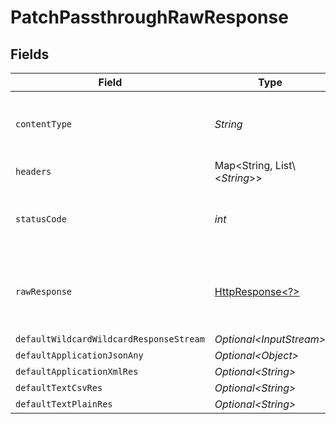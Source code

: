 # PatchPassthroughRawResponse


## Fields

| Field                                                                                                                | Type                                                                                                                 | Required                                                                                                             | Description                                                                                                          |
| -------------------------------------------------------------------------------------------------------------------- | -------------------------------------------------------------------------------------------------------------------- | -------------------------------------------------------------------------------------------------------------------- | -------------------------------------------------------------------------------------------------------------------- |
| `contentType`                                                                                                        | *String*                                                                                                             | :heavy_check_mark:                                                                                                   | HTTP response content type for this operation                                                                        |
| `headers`                                                                                                            | Map\<String, List\\<*String*>>                                                                                       | :heavy_check_mark:                                                                                                   | N/A                                                                                                                  |
| `statusCode`                                                                                                         | *int*                                                                                                                | :heavy_check_mark:                                                                                                   | HTTP response status code for this operation                                                                         |
| `rawResponse`                                                                                                        | [HttpResponse\<?>](https://docs.oracle.com/en/java/javase/11/docs/api/java.net.http/java/net/http/HttpResponse.html) | :heavy_check_mark:                                                                                                   | Raw HTTP response; suitable for custom response parsing                                                              |
| `defaultWildcardWildcardResponseStream`                                                                              | *Optional\<InputStream>*                                                                                             | :heavy_minus_sign:                                                                                                   | Successful                                                                                                           |
| `defaultApplicationJsonAny`                                                                                          | *Optional\<Object>*                                                                                                  | :heavy_minus_sign:                                                                                                   | Successful                                                                                                           |
| `defaultApplicationXmlRes`                                                                                           | *Optional\<String>*                                                                                                  | :heavy_minus_sign:                                                                                                   | Successful                                                                                                           |
| `defaultTextCsvRes`                                                                                                  | *Optional\<String>*                                                                                                  | :heavy_minus_sign:                                                                                                   | Successful                                                                                                           |
| `defaultTextPlainRes`                                                                                                | *Optional\<String>*                                                                                                  | :heavy_minus_sign:                                                                                                   | Successful                                                                                                           |